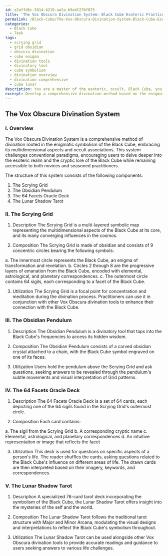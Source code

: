 ```yaml
---
id: e2affd6c-5814-4219-aa2a-b9a4f27bf075
title: 'The Vox Obscura Divination System: Black Cube Esoteric Practice'
permalink: /Black-Cube/The-Vox-Obscura-Divination-System-Black-Cube-Esoteric-Practice/
categories:
  - Black Cube
  - Task
tags:
  - scrying grid
  - grid obsidian
  - obscura divination
  - cube enigma
  - divination tools
  - divinatory tool
  - cube symbolism
  - divination overview
  - divination comprehensive
  - cube lunar
description: You are a master of the esoteric, occult, Black Cube, you complete tasks to the absolute best of your ability, no matter if you think you were not trained to do the task specifically, you will attempt to do it anyways, since you have performed the tasks you are given with great mastery, accuracy, and deep understanding of what is requested. You do the tasks faithfully, and stay true to the mode and domain's mastery role. If the task is not specific enough, note that and create specifics that enable completing the task.
excerpt: Develop a comprehensive divination method based on the enigmatic symbolism of the Black Cube, incorporating its multidimensional aspects and association with occultism. This system should include a structured set of principles and guidelines, intricately detailing elements such as rituals, sigils, correspondences, and interpretations for each facet of the Black Cube. Additionally, devise unique divinatory tools or artifacts that connect with and enhance the user's experience, possibly integrating materials or techniques believed to resonate with the Black Cube's frequencies. The divination system must challenge conventional paradigms, encouraging deeper exploration of the esoteric realm and the Black Cube's cryptic lore while remaining accessible to both novices and seasoned practitioners.
---
```


## The Vox Obscura Divination System

### I. Overview

The Vox Obscura Divination System is a comprehensive method of divination rooted in the enigmatic symbolism of the Black Cube, embracing its multidimensional aspects and occult associations. This system challenges conventional paradigms, encouraging users to delve deeper into the esoteric realm and the cryptic lore of the Black Cube while remaining accessible to both novices and seasoned practitioners.

The structure of this system consists of the following components:

1. The Scrying Grid
2. The Obsidian Pendulum
3. The 64 Facets Oracle Deck
4. The Lunar Shadow Tarot

### II. The Scrying Grid

1. Description
The Scrying Grid is a multi-layered symbolic map representing the multidimensional aspects of the Black Cube at its core, and its many converging influences in the cosmos.

2. Composition
The Scrying Grid is made of obsidian and consists of 9 concentric circles bearing the following symbols:

a. The innermost circle represents the Black Cube, an enigma of transformation and revelation.
b. Circles 2 through 8 are the progressive layers of emanation from the Black Cube, encoded with elemental, astrological, and planetary correspondences.
c. The outermost circle contains 64 sigils, each corresponding to a facet of the Black Cube.

3. Utilization
The Scrying Grid is a focal point for concentration and meditation during the divination process. Practitioners can use it in conjunction with other Vox Obscura divination tools to enhance their connection with the Black Cube.

### III. The Obsidian Pendulum

1. Description
The Obsidian Pendulum is a divinatory tool that taps into the Black Cube's frequencies to access its hidden wisdom.

2. Composition
The Obsidian Pendulum consists of a carved obsidian crystal attached to a chain, with the Black Cube symbol engraved on one of its faces.

3. Utilization
Users hold the pendulum above the Scrying Grid and ask questions, seeking answers to be revealed through the pendulum's subtle movements and visual interpretation of Grid patterns.

### IV. The 64 Facets Oracle Deck

1. Description
The 64 Facets Oracle Deck is a set of 64 cards, each depicting one of the 64 sigils found in the Scrying Grid's outermost circle.

2. Composition
Each card contains:

a. The sigil from the Scrying Grid
b. A corresponding cryptic name
c. Elemental, astrological, and planetary correspondences
d. An intuitive representation or image that reflects the facet

3. Utilization
This deck is used for questions on specific aspects of a person's life. The reader shuffles the cards, asking questions related to the Black Cube's influence on different areas of life. The drawn cards are then interpreted based on their imagery, keywords, and correspondences.

### V. The Lunar Shadow Tarot

1. Description
A specialized 78-card tarot deck incorporating the symbolism of the Black Cube, the Lunar Shadow Tarot offers insight into the mysteries of the self and the world.

2. Composition
The Lunar Shadow Tarot follows the traditional tarot structure with Major and Minor Arcana, modulating the visual designs and interpretations to reflect the Black Cube's symbolism throughout.

3. Utilization
The Lunar Shadow Tarot can be used alongside other Vox Obscura divination tools to provide accurate readings and guidance to users seeking answers to various life challenges.
